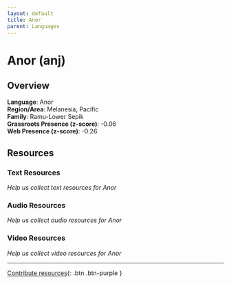 ```yaml
---
layout: default
title: Anor
parent: Languages
---
```


# Anor (anj)

## Overview

**Language**: Anor  
**Region/Area**: Melanesia, Pacific  
**Family**: Ramu-Lower Sepik  
**Grassroots Presence (z-score)**: -0.06  
**Web Presence (z-score)**: -0.26  

## Resources

### Text Resources
*Help us collect text resources for Anor*

### Audio Resources
*Help us collect audio resources for Anor*

### Video Resources
*Help us collect video resources for Anor*

---

[Contribute resources](https://forms.office.com/e/1SfLJx3u1r){: .btn .btn-purple }
